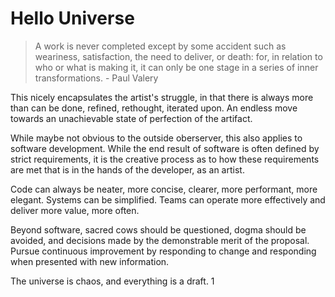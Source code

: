 # Hello Universe

> A work is never completed except by some accident such as weariness, satisfaction, the need to deliver, or death: for, in relation to who or what is making it, it can only be one stage in a series of inner transformations. - Paul Valery

This nicely encapsulates the artist's struggle, in that there is always more than can be done, refined, rethought, iterated upon. An endless move towards an unachievable state of perfection of the artifact.

While maybe not obvious to the outside oberserver, this also applies to software development. While the end result of software is often defined by strict requirements, it is the creative process as to how these requirements are met that is in the hands of the developer, as an artist.

Code can always be neater, more concise, clearer, more performant, more elegant. Systems can be simplified. Teams can operate more effectively and deliver more value, more often.

Beyond software, sacred cows should be questioned, dogma should be avoided, and decisions made by the demonstrable merit of the proposal. Pursue continuous improvement by responding to change and responding when presented with new information.

The universe is chaos, and everything is a draft. 1